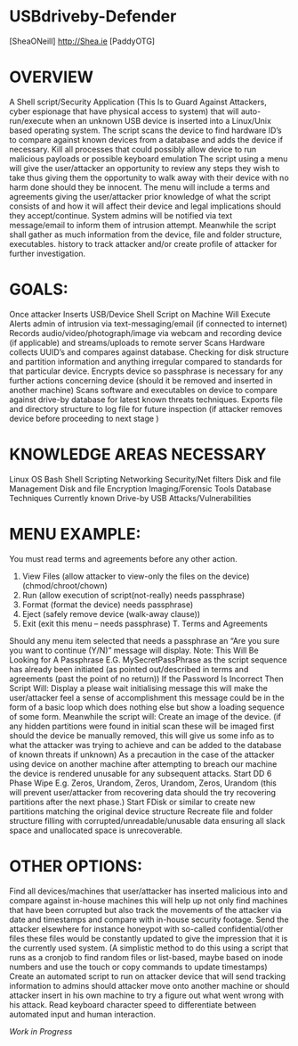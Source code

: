 # USBdriveby-Defender
[SheaONeill] http://Shea.ie [PaddyOTG] 

# OVERVIEW

A Shell script/Security Application (This Is to Guard Against Attackers, cyber espionage that have physical access to system) that will auto-run/execute when an unknown USB device is inserted into a Linux/Unix based operating system. The script scans the device to find hardware ID’s to compare against known devices from a database and adds the device if necessary. Kill all processes that could possibly allow device to run malicious payloads or possible keyboard emulation  The script using a menu will give the user/attacker an opportunity to review any steps they wish to take thus giving them the opportunity to walk away with their device with no harm done should they be innocent. The menu will include a terms and agreements giving the user/attacker prior knowledge of what the script consists of and how it will affect their device and legal implications should they accept/continue. System admins will be notified via text message/email to inform them of intrusion attempt. Meanwhile the script shall gather as much information from the device, file and folder structure, executables. history to track attacker and/or create profile of attacker  for further investigation. 

# GOALS:

Once attacker Inserts USB/Device 
Shell Script on Machine Will Execute
Alerts admin of intrusion via text-messaging/email (if connected to internet)
Records audio/video/photograph/image via webcam and recording device (if applicable) and streams/uploads to remote server
Scans Hardware collects UUID’s and compares against database. Checking for disk structure and partition information and anything irregular compared to standards for that particular device.
Encrypts device so passphrase is necessary for any further actions concerning device (should it be removed and inserted in another machine) 
Scans software and executables on device to compare against drive-by database for latest known threats techniques.
Exports file and directory structure to log file for future inspection (if attacker removes device before proceeding to next stage )

# KNOWLEDGE AREAS NECESSARY

Linux OS
Bash Shell Scripting
Networking Security/Net filters
Disk and file Management
Disk and file Encryption
Imaging/Forensic Tools
Database Techniques
Currently known Drive-by USB Attacks/Vulnerabilities 

# MENU EXAMPLE:

You must read terms and agreements before any other action.
1. View Files (allow attacker to view-only the files on the device) (chmod/chroot/chown)
2. Run (allow execution of script(not-really) needs passphrase)
2. Format (format the device) needs passphrase)
3. Eject (safely remove device (walk-away clause))
3. Exit (exit this menu – needs passphrase)
T. Terms and Agreements

Should any menu item selected that needs a passphrase an “Are you sure you want to continue (Y/N)” message will display.  Note: This Will Be Looking for A Passphrase E.G. MySecretPassPhrase as the script sequence has already been initiated (as pointed out/described in terms and agreements (past the point of no return))
If the Password Is Incorrect Then Script Will:
Display a please wait initialising message this will make the user/attacker feel a sense of accomplishment this message could be in the form of a basic loop which does nothing else but show a loading sequence of some form.
Meanwhile the script will: 
Create an image of the device. (if any hidden partitions were found in initial scan these will be imaged first should the device be manually removed, this will give us some info as to what the attacker was trying to achieve and can be added to the database of known threats if unknown)
As a precaution in the case of the attacker using device on another machine after attempting to breach our machine the device is rendered unusable for any subsequent attacks. 
Start DD 6 Phase Wipe E.g. Zeros, Urandom, Zeros, Urandom, Zeros, Urandom (this will prevent user/attacker from recovering data should the try recovering partitions after the next phase.)
Start FDisk or similar  to create new partitions matching the original device structure 
Recreate file and folder structure filling with corrupted/unreadable/unusable data ensuring all slack space and unallocated space is unrecoverable. 


# OTHER OPTIONS:

Find all devices/machines that user/attacker has inserted malicious into and compare against in-house machines this will help up not only find machines that have been corrupted but also track the movements of the attacker via date and timestamps and compare with in-house security footage.
Send the attacker elsewhere for instance honeypot with so-called confidential/other files these files would be constantly updated to give the impression that it is the currently used system. (A simplistic method to do this using a script that runs as a cronjob to find random files or list-based, maybe based on inode numbers and use the touch or copy commands to update timestamps)
Create an automated script to run on attacker device that will send tracking information to admins should attacker move onto another machine or should attacker insert in his own machine to try a figure out what went wrong with his attack.
Read keyboard character speed to differentiate between automated input  and human interaction.   


*Work in Progress*
